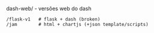 
dash-web/ - versões web do dash

```
/flask-v1   # flask + dash (broken)
/jam        # html + chartjs (+json template/scripts)
```
